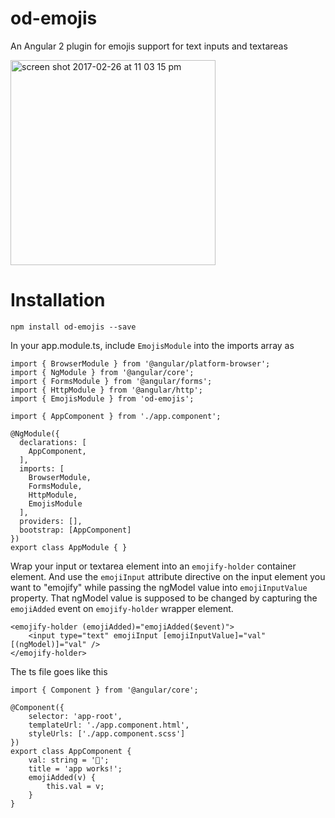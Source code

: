 # od-emojis
An Angular 2 plugin for emojis support for text inputs and textareas

<img width="328" alt="screen shot 2017-02-26 at 11 03 15 pm" src="https://cloud.githubusercontent.com/assets/4329912/23342003/3e67abce-fc78-11e6-89c5-7f268f4544d4.png">

# Installation

`npm install od-emojis --save`


In your app.module.ts, include `EmojisModule` into the imports array as

```
import { BrowserModule } from '@angular/platform-browser';
import { NgModule } from '@angular/core';
import { FormsModule } from '@angular/forms';
import { HttpModule } from '@angular/http';
import { EmojisModule } from 'od-emojis';

import { AppComponent } from './app.component';

@NgModule({
  declarations: [
    AppComponent,
  ],
  imports: [
    BrowserModule,
    FormsModule,
    HttpModule,
    EmojisModule
  ],
  providers: [],
  bootstrap: [AppComponent]
})
export class AppModule { }

```

Wrap your input or textarea element into an `emojify-holder` container element. And use the `emojiInput` attribute directive on the input element you want to "emojify" while passing the ngModel value into `emojiInputValue` property. That ngModel value is supposed to be changed by capturing the `emojiAdded` event on `emojify-holder` wrapper element.

```
<emojify-holder (emojiAdded)="emojiAdded($event)">
    <input type="text" emojiInput [emojiInputValue]="val" [(ngModel)]="val" />
</emojify-holder>
```

The ts file goes like this 


```
import { Component } from '@angular/core';

@Component({
	selector: 'app-root',
	templateUrl: './app.component.html',
	styleUrls: ['./app.component.scss']
})
export class AppComponent {
	val: string = '🐘';
	title = 'app works!';
	emojiAdded(v) {
		this.val = v;
	}
}
```




